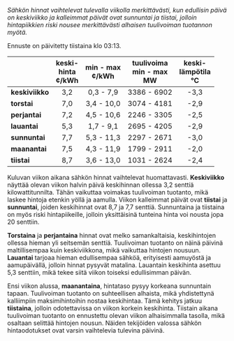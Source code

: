 *Sähkön hinnat vaihtelevat tulevalla viikolla merkittävästi, kun edullisin päivä on keskiviikko ja kalleimmat päivät ovat sunnuntai ja tiistai, jolloin hintapiikkien riski nousee merkittävästi alhaisen tuulivoiman tuotannon myötä.*

Ennuste on päivitetty tiistaina klo 03:13.

|               | keski-<br>hinta<br>¢/kWh | min - max<br>¢/kWh | tuulivoima<br>min - max<br>MW | keski-<br>lämpötila<br>°C |
|:-------------|:----------------:|:----------------:|:-------------:|:-------------:|
| **keskiviikko** | 3,2 | 0,3 - 7,9 | 3386 - 6902 | -3,3 |
| **torstai**   | 7,0 | 3,4 - 10,0 | 3074 - 4181 | -2,9 |
| **perjantai** | 7,2 | 4,5 - 10,6 | 2246 - 3305 | -2,5 |
| **lauantai**  | 5,3 | 1,7 - 9,1 | 2695 - 4205 | -2,9 |
| **sunnuntai** | 7,7 | 5,3 - 11,3 | 2297 - 2671 | -3,0 |
| **maanantai** | 7,5 | 4,3 - 11,9 | 1799 - 2911 | -2,0 |
| **tiistai**   | 8,7 | 3,6 - 13,0 | 1031 - 2624 | -2,4 |

Kuluvan viikon aikana sähkön hinnat vaihtelevat huomattavasti. **Keskiviikko** näyttää olevan viikon halvin päivä keskihinnan ollessa 3,2 senttiä kilowattitunnilta. Tähän vaikuttaa voimakas tuulivoiman tuotanto, mikä laskee hintoja etenkin yöllä ja aamulla. Viikon kalleimmat päivät ovat **tiistai** ja **sunnuntai**, joiden keskihinnat ovat 8,7 ja 7,7 senttiä. Sunnuntaina ja tiistaina on myös riski hintapiikeille, jolloin yksittäisinä tunteina hinta voi nousta jopa 20 senttiin.

**Torstaina** ja **perjantaina** hinnat ovat melko samankaltaisia, keskihintojen ollessa hieman yli seitsemän senttiä. Tuulivoiman tuotanto on näinä päivinä maltillisempaa kuin keskiviikkona, mikä vaikuttaa hintojen nousuun. **Lauantai** tarjoaa hieman edullisempaa sähköä, erityisesti aamuyöstä ja aamupäivällä, jolloin hinnat pysyvät matalina. Lauantain keskihinta asettuu 5,3 senttiin, mikä tekee siitä viikon toiseksi edullisimman päivän.

Ensi viikon alussa, **maanantaina**, hintataso pysyy korkeana sunnuntain tapaan. Tuulivoiman tuotanto on suhteellisen alhaista, mikä yhdistettynä kalliimpiin maksimihintoihin nostaa keskihintaa. Tämä kehitys jatkuu **tiistaina**, jolloin odotettavissa on viikon korkein keskihinta. Tiistain aikana tuulivoiman tuotanto on ennustettu olevan viikon alhaisimmalla tasolla, mikä osaltaan selittää hintojen nousun. Näiden tekijöiden valossa sähkön hintaodotukset ovat varsin vaihtelevia tulevina päivinä.
